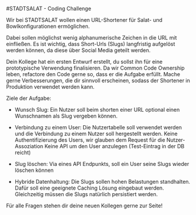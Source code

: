 #STADTSALAT - Coding Challenge

Wir bei STADTSALAT wollen einen URL-Shortener für Salat- und Bowlkonfigurationen ermöglichen.

Dabei sollen möglichst wenig alphanumerische Zeichen in die URL mit einfließen. Es ist wichtig, dass Short-Urls (Slugs) langfristig aufgelöst werden können, da diese über Social Media geteilt werden.

Dein Kollege hat ein ersten Entwurf erstellt, du sollst ihn für eine prototypische Verwendung finalisieren.
Da wir Common Code Ownership leben, refactore den Code gerne so, dass er die Aufgabe erfüllt.
Mache gerne Verbesserungen, die dir sinnvoll erscheinen, sodass der Shortener in Produktion verwendet werden kann.

Ziele der Aufgabe:

* Wunsch Slug: 
  Ein Nutzer soll beim shorten einer URL optional einen Wunschnamen als Slug vergeben können.

* Verbindung zu einem User: 
  Die Nutzertabelle soll verwendet werden und die Verbindung zu einem Nutzer soll hergestellt werden.
  Keine Authentifizierung des Users, wir glauben dem Request für die Nutzer-Assoziation
  Keine API um den User anzulegen (Test-Eintrag in der DB reicht)

* Slug löschen:
  Via eines API Endpunkts, soll ein User seine Slugs wieder löschen können

* Hybride Datenhaltung: 
  Die Slugs sollen hohen Belastungen standhalten. Dafür soll eine geeignete Caching Lösung eingebaut werden. Gleichzeitig müssen die Slugs natürlich persistiert werden.

Für alle Fragen stehen dir deine neuen Kollegen gerne zur Seite!